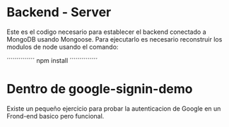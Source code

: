 # Backend - Server

Este es el codigo necesario para establecer el backend conectado a
MongoDB usando Mongoose.
Para ejecutarlo es necesario reconstruir los modulos de node usando
el comando:

´´´´´´´´´´´´´´
npm install
´´´´´´´´´´´´´´

# Dentro de google-signin-demo

Existe un pequeño ejercicio para probar la autenticacion de Google en un
Frond-end basico pero funcional.